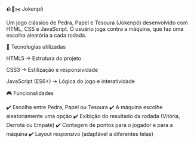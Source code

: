 🪨📄✂️ Jokenpô

Um jogo clássico de Pedra, Papel e Tesoura (Jokenpô) desenvolvido com HTML, CSS e JavaScript.
O usuário joga contra a máquina, que faz uma escolha aleatória a cada rodada.

🚀 Tecnologias utilizadas

HTML5 → Estrutura do projeto

CSS3 → Estilização e responsividade

JavaScript (ES6+) → Lógica do jogo e interatividade

🎮 Funcionalidades

✔️ Escolha entre Pedra, Papel ou Tesoura
✔️ A máquina escolhe aleatoriamente uma opção
✔️ Exibição do resultado da rodada (Vitória, Derrota ou Empate)
✔️ Contagem de pontos para o jogador e para a máquina
✔️ Layout responsivo (adaptável a diferentes telas)

